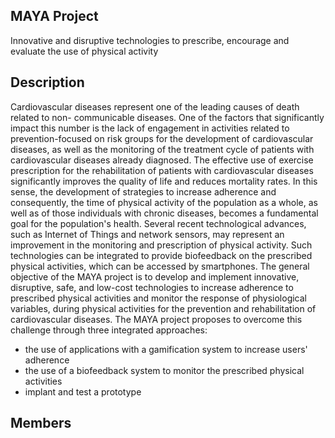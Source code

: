 ## MAYA Project
Innovative and disruptive technologies to prescribe, encourage and evaluate the use of physical activity

## Description

Cardiovascular diseases represent one of the leading causes of death related to non- communicable diseases. One of the factors that significantly impact this number is the lack of engagement in activities related to prevention-focused on risk groups for the development of cardiovascular diseases, as well as the monitoring of the treatment cycle of patients with cardiovascular diseases already diagnosed. The effective use of exercise prescription for the rehabilitation of patients with cardiovascular diseases significantly improves the quality of life and reduces mortality rates. In this sense, the development of strategies to increase adherence and consequently, the time of physical activity of the population as a whole, as well as of those individuals with chronic diseases, becomes a fundamental goal for the population's health. Several recent technological advances, such as Internet of Things and network sensors, may represent an improvement in the monitoring and prescription of physical activity. Such technologies can be integrated to provide biofeedback on the prescribed physical activities, which can be accessed by smartphones. The general objective of the MAYA project is to develop and implement innovative, disruptive, safe, and low-cost technologies to increase adherence to prescribed physical activities and monitor the response of physiological variables, during physical activities for the prevention and rehabilitation of cardiovascular diseases. The MAYA project proposes to overcome this challenge through three integrated approaches: 
* the use of applications with a gamification system to increase users' adherence
* the use of a biofeedback system to monitor the prescribed physical activities
* implant and test a prototype


## Members
